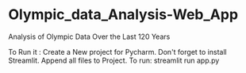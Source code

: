 # Olympic_data_Analysis-Web_App
Analysis of Olympic Data Over the Last 120 Years

To Run it :
Create a New project for Pycharm.
Don't forget to install Streamlit.
Append all files to Project.
To run: streamlit run app.py

